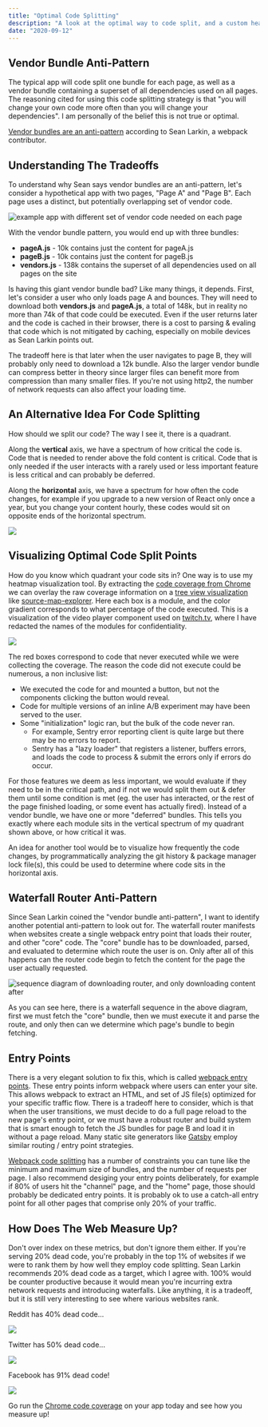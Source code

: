 ```yaml
---
title: "Optimal Code Splitting"
description: "A look at the optimal way to code split, and a custom heatmap tool I created to help with this"
date: "2020-09-12"
---
```


## Vendor Bundle Anti-Pattern

The typical app will code split one bundle for each page, as well as a vendor bundle containing a superset of all dependencies used on all pages. The reasoning cited for using this code splitting strategy is that "you will change your own code more often than you will change your dependencies". I am personally of the belief this is not true or optimal.

[Vendor bundles are an anti-pattern](https://frontendmasters.com/courses/performance-webpack/vendor-bundles-are-an-anti-pattern/) according to Sean Larkin, a webpack contributor.

## Understanding The Tradeoffs

To understand why Sean says vendor bundles are an anti-pattern, let's consider a hypothetical app with two pages, "Page A" and "Page B". Each page uses a distinct, but potentially overlapping set of vendor code.

![example app with different set of vendor code needed on each page](./code-splitting/example-app-breakdown.png)

With the vendor bundle pattern, you would end up with three bundles:

- **pageA.js** - 10k contains just the content for pageA.js
- **pageB.js** - 10k contains just the content for pageB.js
- **vendors.js** - 138k contains the superset of all dependencies used on all pages on the site

Is having this giant vendor bundle bad? Like many things, it depends. First, let's consider a user who only loads page A and bounces. They will need to download both **vendors.js** and **pageA.js**, a total of 148k, but in reality no more than 74k of that code could be executed. Even if the user returns later and the code is cached in their browser, there is a cost to parsing & evaling that code which is not mitigated by caching, especially on mobile devices as Sean Larkin points out.

The tradeoff here is that later when the user navigates to page B, they will probably only need to download a 12k bundle. Also the larger vendor bundle can compress better in theory since larger files can benefit more from compression than many smaller files. If you're not using http2, the number of network requests can also affect your loading time.

## An Alternative Idea For Code Splitting

How should we split our code? The way I see it, there is a quadrant.

Along the **vertical** axis, we have a spectrum of how critical the code is. Code that is needed to render above the fold content is critical. Code that is only needed if the user interacts with a rarely used or less important feature is less critical and can probably be deferred.

Along the **horizontal** axis, we have a spectrum for how often the code changes, for example if you upgrade to a new version of React only once a year, but you change your content hourly, these codes would sit on opposite ends of the horizontal spectrum.

![](./code-splitting/quadrant.png)

## Visualizing Optimal Code Split Points

How do you know which quadrant your code sits in? One way is to use my heatmap visualization tool. By extracting the [code coverage from Chrome](https://developers.google.com/web/updates/2017/04/devtools-release-notes#coverage) we can overlay the raw coverage information on a [tree view visualization](https://en.wikipedia.org/wiki/Tree_view) like [source-map-explorer](https://github.com/danvk/source-map-explorer/pull/145). Here each box is a module, and the color gradient corresponds to what percentage of the code executed. This is a visualization of the video player component used on [twitch.tv](https://twitch.tv), where I have redacted the names of the modules for confidentiality.

![](./code-splitting/heatmap.png)

The red boxes correspond to code that never executed while we were collecting the coverage. The reason the code did not execute could be numerous, a non inclusive list:

- We executed the code for and mounted a button, but not the components clicking the button would reveal.
- Code for multiple versions of an inline A/B experiment may have been served to the user.
- Some "initialization" logic ran, but the bulk of the code never ran.
  - For example, Sentry error reporting client is quite large but there may be no errors to report.
  - Sentry has a "lazy loader" that registers a listener, buffers errors, and loads the code to process & submit the errors only if errors do occur.

For those features we deem as less important, we would evaluate if they need to be in the critical path, and if not we would split them out & defer them until some condition is met (eg. the user has interacted, or the rest of the page finished loading, or some event has actually fired). Instead of a vendor bundle, we have one or more "deferred" bundles. This tells you exactly where each module sits in the vertical spectrum of my quadrant shown above, or how critical it was.

An idea for another tool would be to visualize how frequently the code changes, by programmatically analyzing the git history & package manager lock file(s), this could be used to determine where code sits in the horizontal axis.

## Waterfall Router Anti-Pattern

Since Sean Larkin coined the "vendor bundle anti-pattern", I want to identify another potential anti-pattern to look out for. The waterfall router manifests when websites create a single webpack entry point that loads their router, and other "core" code. The "core" bundle has to be downloaded, parsed, and evaluated to determine which route the user is on. Only after all of this happens can the router code begin to fetch the content for the page the user actually requested.

![sequence diagram of downloading router, and only downloading content after](./code-splitting/waterfall-router.png)

As you can see here, there is a waterfall sequence in the above diagram, first we must fetch the "core" bundle, then we must execute it and parse the route, and only then can we determine which page's bundle to begin fetching.

## Entry Points

There is a very elegant solution to fix this, which is called [webpack entry points](https://webpack.js.org/concepts/entry-points/). These entry points inform webpack where users can enter your site. This allows webpack to extract an HTML, and set of JS file(s) optimized for your specific traffic flow. There is a tradeoff here to consider, which is that when the user transitions, we must decide to do a full page reload to the new page's entry point, or we must have a robust router and build system that is smart enough to fetch the JS bundles for page B and load it in without a page reload. Many static site generators like [Gatsby](https://www.gatsbyjs.com/) employ similar routing / entry point strategies.

[Webpack code splitting](https://webpack.js.org/plugins/split-chunks-plugin/) has a number of constraints you can tune like the minimum and maximum size of bundles, and the number of requests per page. I also recommend desiging your entry points deliberately, for example if 80% of users hit the "channel" page, and the "home" page, those should probably be dedicated entry points. It is probably ok to use a catch-all entry point for all other pages that comprise only 20% of your traffic.

## How Does The Web Measure Up?

Don't over index on these metrics, but don't ignore them either. If you're serving 20% dead code, you're probably in the top 1% of websites if we were to rank them by how well they employ code splitting. Sean Larkin recommends 20% dead code as a target, which I agree with. 100% would be counter productive because it would mean you're incurring extra network requests and introducing waterfalls. Like anything, it is a tradeoff, but it is still very interesting to see where various websites rank.

Reddit has 40% dead code...

![](./code-splitting/reddit-coverage.png)

Twitter has 50% dead code...

![](./code-splitting/twitter-coverage.png)

Facebook has 91% dead code!

![](./code-splitting/facebook-coverage.png)

Go run the [Chrome code coverage](https://developers.google.com/web/updates/2017/04/devtools-release-notes#coverage) on your app today and see how you measure up!

